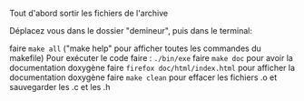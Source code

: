 Tout d'abord sortir les fichiers de l'archive

Déplacez vous dans le dossier "demineur", puis dans le terminal:

faire `make all` ("make help" pour afficher toutes les commandes du makefile)
Pour exécuter le code faire : `./bin/exe`
faire `make doc` pour avoir la documentation doxygène
faire `firefox doc/html/index.html` pour afficher la documentation doxygène
faire `make clean` pour effacer les fichiers .o et sauvegarder les .c et les .h
